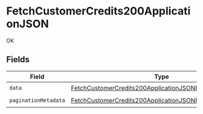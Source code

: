 # FetchCustomerCredits200ApplicationJSON

OK


## Fields

| Field                                                                                                                                           | Type                                                                                                                                            | Required                                                                                                                                        | Description                                                                                                                                     |
| ----------------------------------------------------------------------------------------------------------------------------------------------- | ----------------------------------------------------------------------------------------------------------------------------------------------- | ----------------------------------------------------------------------------------------------------------------------------------------------- | ----------------------------------------------------------------------------------------------------------------------------------------------- |
| `data`                                                                                                                                          | [FetchCustomerCredits200ApplicationJSONData](../../models/operations/fetchcustomercredits200applicationjsondata.md)[]                           | :heavy_check_mark:                                                                                                                              | N/A                                                                                                                                             |
| `paginationMetadata`                                                                                                                            | [FetchCustomerCredits200ApplicationJSONPaginationMetadata](../../models/operations/fetchcustomercredits200applicationjsonpaginationmetadata.md) | :heavy_check_mark:                                                                                                                              | N/A                                                                                                                                             |